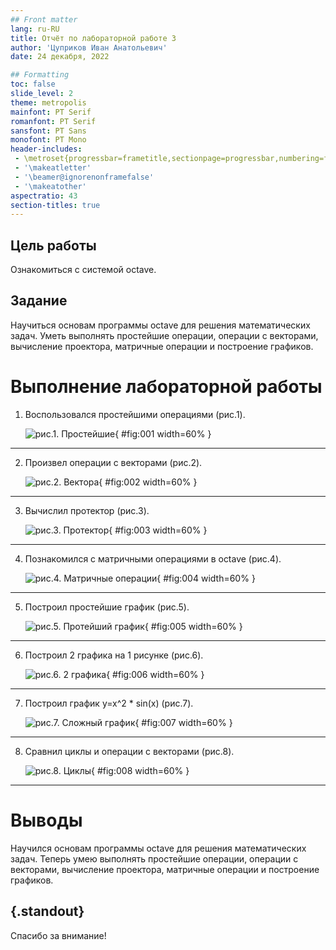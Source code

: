 ```yaml
---
## Front matter
lang: ru-RU
title: Отчёт по лабораторной работе 3
author: 'Цуприков Иван Анатольевич'
date: 24 декабря, 2022

## Formatting
toc: false
slide_level: 2
theme: metropolis
mainfont: PT Serif
romanfont: PT Serif
sansfont: PT Sans
monofont: PT Mono
header-includes: 
 - \metroset{progressbar=frametitle,sectionpage=progressbar,numbering=fraction}
 - '\makeatletter'
 - '\beamer@ignorenonframefalse'
 - '\makeatother'
aspectratio: 43
section-titles: true
---
```


## Цель работы

Ознакомиться с системой octave.

## Задание

Научиться основам программы octave для решения математических задач.
Уметь выполнять простейшие операции, операции с векторами, вычисление проектора, матричные операции и построение графиков.

# Выполнение лабораторной работы

1. Воспользовался простейшими операциями (рис.1).

   ![рис.1. Простейшие](images/1.png){ #fig:001 width=60% }

---

2. Произвел операции с векторами (рис.2).

   ![рис.2. Вектора](images/2.png){ #fig:002 width=60% }

---

3. Вычислил протектор (рис.3).

   ![рис.3. Протектор](images/3.png){ #fig:003 width=60% }

---

4. Познакомился с матричными операциями в octave (рис.4).

   ![рис.4. Матричные операции](images/4.png){ #fig:004 width=60% }

---

5. Построил простейшие график (рис.5).

   ![рис.5. Протейший график](images/5.png){ #fig:005 width=60% }

---

6. Построил 2 графика на 1 рисунке (рис.6).

   ![рис.6. 2 графика](images/6.png){ #fig:006 width=60% }

---

7. Построил график y=x^2 * sin(x) (рис.7).

   ![рис.7. Сложный график](images/7.png){ #fig:007 width=60% }

---

8. Сравнил циклы и операции с векторами (рис.8).

   ![рис.8. Циклы](images/8.png){ #fig:008 width=60% }   

---

# Выводы

Научился основам программы octave для решения математических задач.
Теперь умею выполнять простейшие операции, операции с векторами, вычисление проектора, матричные операции и построение графиков.

## {.standout}

Спасибо за внимание!
